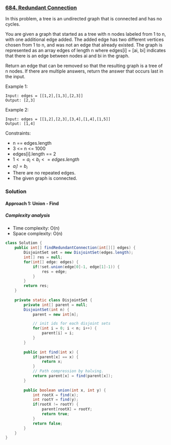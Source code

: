 ### [684. Redundant Connection](https://leetcode.com/problems/redundant-connection/)

In this problem, a tree is an undirected graph that is connected and has no cycles.

You are given a graph that started as a tree with n nodes labeled from 1 to n, with one additional edge added. The added edge has two different vertices chosen from 1 to n, and was not an edge that already existed. The graph is represented as an array edges of length n where edges[i] = [ai, bi] indicates that there is an edge between nodes ai and bi in the graph.

Return an edge that can be removed so that the resulting graph is a tree of n nodes. If there are multiple answers, return the answer that occurs last in the input.


Example 1:

```
Input: edges = [[1,2],[1,3],[2,3]]
Output: [2,3]
```
Example 2:

```
Input: edges = [[1,2],[2,3],[3,4],[1,4],[1,5]]
Output: [1,4]
``` 

Constraints:

- n == edges.length
- 3 <= n <= 1000
- edges[i].length == 2
- $1 <= a_i < b_i <= edges.length$
- $a_i != b_i$
- There are no repeated edges.
- The given graph is connected.



### Solution

#### Approach 1: Union - Find

##### Complexity analysis
- Time complexity: O(n)
- Space complexity: O(n)
```java
class Solution {
    public int[] findRedundantConnection(int[][] edges) {
        DisjointSet set = new DisjointSet(edges.length);
        int[] res = null;
        for(int[] edge: edges) {
            if(!set.union(edge[0]-1, edge[1]-1)) {
                res = edge;
            }
        }
        return res;
    }
    
    private static class DisjointSet {
        private int[] parent = null;
        DisjointSet(int n) {           
            parent = new int[n];

            // init ids for each disjoint sets
            for(int i = 0; i < n; i++) {
                parent[i] = i;
            }
        }
        
        public int find(int x) {
            if(parent[x] == x) {
                return x;
            }
            // Path compression by halving.
            return parent[x] = find(parent[x]);
        }
        
        public boolean union(int x, int y) {
            int rootX = find(x);
            int rootY = find(y);
            if(rootX != rootY) {
                parent[rootX] = rootY;
                return true;
            }
            return false;
        }
    }
}
```
